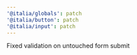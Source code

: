 ```yaml
---
'@italia/globals': patch
'@italia/button': patch
'@italia/input': patch
---
```


Fixed validation on untouched form submit
